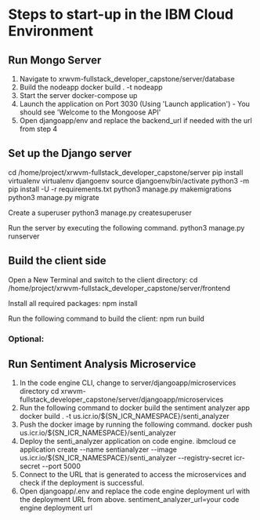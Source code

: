 # Steps to start-up in the IBM Cloud Environment

## Run Mongo Server
1. Navigate to xrwvm-fullstack_developer_capstone/server/database
2. Build the nodeapp
  docker build . -t nodeapp
3. Start the server
  docker-compose up
4. Launch the application on Port 3030 (Using 'Launch application') - You should see 'Welcome to the Mongoose API'
5. Open djangoapp/env and replace the backend_url if needed with the url from step 4

## Set up the Django server
cd /home/project/xrwvm-fullstack_developer_capstone/server
pip install virtualenv
virtualenv djangoenv
source djangoenv/bin/activate
python3 -m pip install -U -r requirements.txt
python3 manage.py makemigrations
python3 manage.py migrate

Create a superuser
  python3 manage.py createsuperuser

Run the server by executing the following command.
  python3 manage.py runserver

## Build the client side
Open a New Terminal and switch to the client directory: 
cd /home/project/xrwvm-fullstack_developer_capstone/server/frontend

Install all required packages: 
npm install

Run the following command to build the client: 
npm run build

### Optional:
## Run Sentiment Analysis Microservice
1. In the code engine CLI, change to server/djangoapp/microservices directory
  cd xrwvm-fullstack_developer_capstone/server/djangoapp/microservices
2. Run the following command to docker build the sentiment analyzer app
  docker build . -t us.icr.io/${SN_ICR_NAMESPACE}/senti_analyzer
3. Push the docker image by running the following command.
  docker push us.icr.io/${SN_ICR_NAMESPACE}/senti_analyzer
4. Deploy the senti_analyzer application on code engine.
  ibmcloud ce application create --name sentianalyzer --image us.icr.io/${SN_ICR_NAMESPACE}/senti_analyzer --registry-secret icr-secret --port 5000
5. Connect to the URL that is generated to access the microservices and check if the deployment is successful.
6. Open djangoapp/.env and replace the code engine deployment url with the deployment URL from above.
  sentiment_analyzer_url=your code engine deployment url

